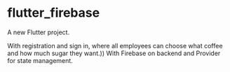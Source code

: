 # flutter_firebase

A new Flutter project.

With registration and sign in, where all employees can choose what coffee and how much sugar they want.))
With Firebase on backend and Provider for state management.
